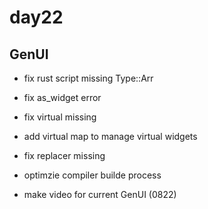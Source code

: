 # day22

## GenUI

- fix rust script missing Type::Arr
- fix as_widget error
- fix virtual missing
- add virtual map to manage virtual widgets
- fix replacer missing
- optimzie compiler builde process

- make video for current GenUI (0822)